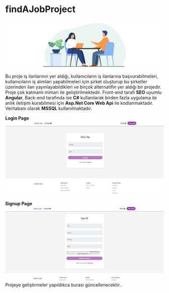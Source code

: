 # findAJobProject
![Banner Resmi](https://raw.githubusercontent.com/tayyarozel/findAJobProject/main/images/banner-1.jpg)

Bu proje iş ilanlarının yer aldığı, kullanıcıların iş ilanlarına başvurabilmeleri, kullanıcıların iş alımları yapabilmeleri için şirket oluşturup bu şirketler üzerinden ilan yayınlayabildikleri ve birçok alternatifin yer aldığı bir projedir. Proje çok katmanlı mimari ile geliştirilmektedir. Front-end tarafı **SEO** uyumlu **Angular**, Back-end tarafında ise **C#** kullanılarak birden fazla uygulama ile anlık iletişim kurabilmesi için **Asp.Net Core Web Api** ile kodlanmaktadır. Veritabanı olarak **MSSQL** kullanılmaktadır. </br>


**Login Page**
![Login Sayfası Resmi](https://raw.githubusercontent.com/tayyarozel/findAJobProject/main/images/login-1.jpg)

**Signup Page**
![Signup Sayfası Resmi](https://raw.githubusercontent.com/tayyarozel/findAJobProject/main/images/signup-2.jpg)
Projeye geliştirmeler yapıldıkca burası güncellenecektir..
